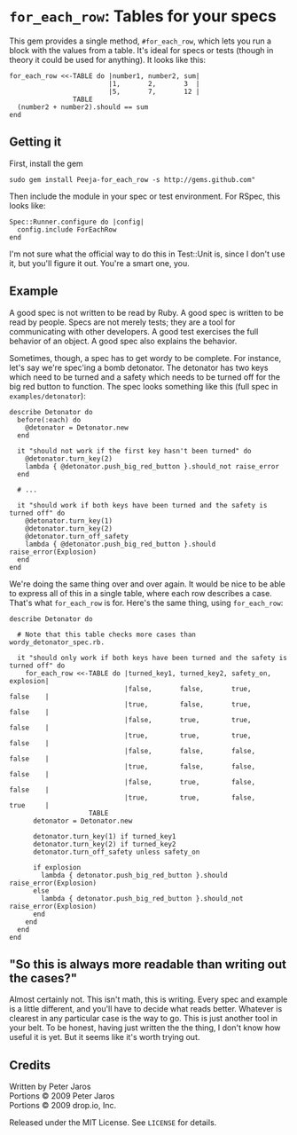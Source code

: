 `for_each_row`: Tables for your specs
=====================================

This gem provides a single method, `#for_each_row`, which lets you run a block with the values from a table.  It's ideal for specs or tests (though in theory it could be used for anything).  It looks like this:

    for_each_row <<-TABLE do |number1, number2, sum|
                             |1,       2,       3  |
                             |5,       7,       12 |
                    TABLE
      (number2 + number2).should == sum
    end

Getting it
----------

First, install the gem

    sudo gem install Peeja-for_each_row -s http://gems.github.com"

Then include the module in your spec or test environment.  For RSpec, this looks like:

    Spec::Runner.configure do |config|
      config.include ForEachRow
    end

I'm not sure what the official way to do this in Test::Unit is, since I don't use it, but you'll figure it out.  You're a smart one, you.


Example
-------

A good spec is not written to be read by Ruby.  A good spec is written to be read by people.  Specs are not merely tests; they are a tool for communicating with other developers.  A good test exercises the full behavior of an object.  A good spec also explains the behavior.

Sometimes, though, a spec has to get wordy to be complete.  For instance, let's say we're spec'ing a bomb detonator.  The detonator has two keys which need to be turned and a safety which needs to be turned off for the big red button to function.  The spec looks something like this (full spec in `examples/detonator`):

    describe Detonator do
      before(:each) do
        @detonator = Detonator.new
      end
  
      it "should not work if the first key hasn't been turned" do
        @detonator.turn_key(2)
        lambda { @detonator.push_big_red_button }.should_not raise_error
      end
      
      # ...
  
      it "should work if both keys have been turned and the safety is turned off" do
        @detonator.turn_key(1)
        @detonator.turn_key(2)
        @detonator.turn_off_safety
        lambda { @detonator.push_big_red_button }.should raise_error(Explosion)
      end
    end

We're doing the same thing over and over again.  It would be nice to be able to express all of this in a single table, where each row describes a case.  That's what `for_each_row` is for.  Here's the same thing, using `for_each_row`:

    describe Detonator do
  
      # Note that this table checks more cases than wordy_detonator_spec.rb.
  
      it "should only work if both keys have been turned and the safety is turned off" do
        for_each_row <<-TABLE do |turned_key1, turned_key2, safety_on, explosion|
                                 |false,       false,       true,      false    |
                                 |true,        false,       true,      false    |
                                 |false,       true,        true,      false    |
                                 |true,        true,        true,      false    |
                                 |false,       false,       false,     false    |
                                 |true,        false,       false,     false    |
                                 |false,       true,        false,     false    |
                                 |true,        true,        false,     true     |
                        TABLE
          detonator = Detonator.new
      
          detonator.turn_key(1) if turned_key1
          detonator.turn_key(2) if turned_key2
          detonator.turn_off_safety unless safety_on
      
          if explosion
            lambda { detonator.push_big_red_button }.should raise_error(Explosion)
          else
            lambda { detonator.push_big_red_button }.should_not raise_error(Explosion)
          end
        end
      end
    end


"So this is always more readable than writing out the cases?"
-------------------------------------------------------------

Almost certainly not.  This isn't math, this is writing.  Every spec and example is a little different, and you'll have to decide what reads better.  Whatever is clearest in any particular case is the way to go.  This is just another tool in your belt.  To be honest, having just written the the thing, I don't know how useful it is yet.  But it seems like it's worth trying out.


Credits
-------

Written by Peter Jaros  
Portions &copy; 2009 Peter Jaros  
Portions &copy; 2009 drop.io, Inc.

Released under the MIT License.  See `LICENSE` for details.
